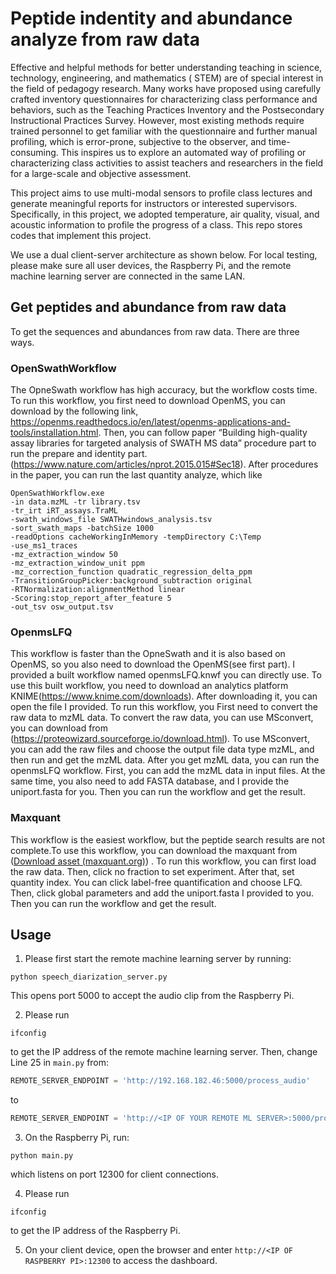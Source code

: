 # Peptide indentity and abundance analyze from raw data

Effective and helpful methods for better understanding teaching in science, technology, engineering, and mathematics (
STEM) are of special interest in the field of pedagogy research. Many works have proposed using carefully crafted
inventory questionnaires for characterizing class performance and behaviors, such as the Teaching Practices
Inventory and the Postsecondary Instructional Practices Survey. However, most existing methods require trained
personnel to get familiar with the questionnaire and further manual profiling, which is error-prone, subjective to the
observer, and time-consuming. This inspires us to explore an automated way of profiling or characterizing class
activities to assist teachers and researchers in the field for a large-scale and objective assessment.

This project aims to use multi-modal sensors to profile class lectures and generate meaningful reports for instructors
or interested
supervisors. Specifically, in this project, we adopted temperature, air quality, visual, and acoustic information to
profile the progress of a class. This repo stores codes that implement this project.

We use a dual client-server architecture as shown below. For local testing, please make sure all user devices, the
Raspberry Pi, and the remote machine learning server are connected in the same LAN.

## Get peptides and abundance from raw data

To get the sequences and abundances from raw data. There are three ways. 

### OpenSwathWorkflow

The OpneSwath workflow has high accuracy, but the workflow costs time. To run this workflow, you first need to download OpenMS, you can download by the following link, https://openms.readthedocs.io/en/latest/openms-applications-and-tools/installation.html. Then, you can follow paper “Building high-quality assay libraries for targeted analysis of SWATH MS data” procedure part to run the prepare and identity part. (https://www.nature.com/articles/nprot.2015.015#Sec18). After procedures in the paper, you can run the last quantity analyze, which like

```shell
OpenSwathWorkflow.exe
-in data.mzML -tr library.tsv
-tr_irt iRT_assays.TraML
-swath_windows_file SWATHwindows_analysis.tsv
-sort_swath_maps -batchSize 1000
-readOptions cacheWorkingInMemory -tempDirectory C:\Temp
-use_ms1_traces
-mz_extraction_window 50
-mz_extraction_window_unit ppm
-mz_correction_function quadratic_regression_delta_ppm
-TransitionGroupPicker:background_subtraction original
-RTNormalization:alignmentMethod linear
-Scoring:stop_report_after_feature 5
-out_tsv osw_output.tsv
```

### OpenmsLFQ

This workflow is faster than the OpneSwath and it is also based on OpenMS, so you also need to download the OpenMS(see first part). I provided a built workflow named openmsLFQ.knwf you can directly use. To use this built workflow, you need to download an analytics platform KNIME(https://www.knime.com/downloads). After downloading it, you can open the file I provided. 
To run this workflow, you First need to convert the raw data to mzML data.  To convert the raw data, you can use MSconvert, you can download from (https://proteowizard.sourceforge.io/download.html). To use MSconvert, you can add the raw files and choose the output file data type mzML, and then run and get the mzML data.
After you get mzML data, you can run the openmsLFQ workflow. First, you can add the mzML data in input files. At the same time, you also need to add FASTA database, and I provide the uniport.fasta for you. Then you can run the workflow and get the result.


### Maxquant

This workflow is the easiest workflow, but the peptide search results are not complete.To use this workflow, you can download the maxquant from ([Download asset (maxquant.org)](https://www.maxquant.org/download_asset/maxquant/latest)) . To run this workflow, you can first load the raw data. Then, click no fraction to set experiment. After that, set quantity index. You can click label-free quantification and choose LFQ. Then, click global parameters and add  the uniport.fasta I provided to you. Then you can run the workflow and get the result.

## Usage

1. Please first start the remote machine learning server by running:

```shell
python speech_diarization_server.py
```

This opens port 5000 to accept the audio clip from the Raspberry Pi.

2. Please run

```shell
ifconfig
```

to get the IP address of the remote machine learning server. Then, change Line 25 in `main.py` from:

```python
REMOTE_SERVER_ENDPOINT = 'http://192.168.182.46:5000/process_audio'
```

to

```python
REMOTE_SERVER_ENDPOINT = 'http://<IP OF YOUR REMOTE ML SERVER>:5000/process_audio'
```

3. On the Raspberry Pi, run:

```shell
python main.py
```

which listens on port 12300 for client connections.

4. Please run

```shell
ifconfig
```

to get the IP address of the Raspberry Pi.

5. On your client device, open the browser and enter `http://<IP OF RASPBERRY PI>:12300` to access the dashboard.
